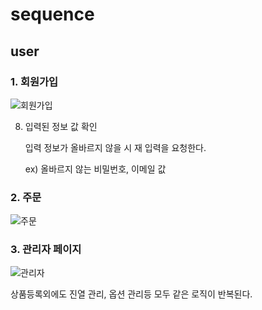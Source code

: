 # sequence

## user

### 1. 회원가입

![회원가입]()

8. 입력된 정보 값 확인

   입력 정보가 올바르지 않을 시 재 입력을 요청한다.

   ex) 올바르지 않는 비밀번호, 이메일 값





### 2. 주문

![주문]()





### 3. 관리자 페이지

![관리자]()

상품등록외에도 진열 관리, 옵션 관리등 모두 같은 로직이 반복된다.